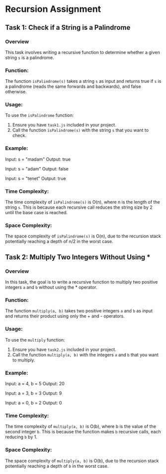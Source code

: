 # Recursion Assignment

## Task 1: Check if a String is a Palindrome

### Overview
This task involves writing a recursive function to determine whether a given string `s` is a palindrome.

### Function:
The function `isPalindrome(s)` takes a string `s` as input and returns true if `s` is a palindrome (reads the same forwards and backwards), and false otherwise.

### Usage:
To use the `isPalindrome` function:
1. Ensure you have `task1.js` included in your project.
2. Call the function `isPalindrome(s)` with the string `s` that you want to check.

### Example:
Input: s = "madam"
Output: true

Input: s = "adam"
Output: false

Input: s = "tenet"
Output: true

### Time Complexity:
The time complexity of `isPalindrome(s)` is O(n), where n is the length of the string `s`. This is because each recursive call reduces the string size by 2 until the base case is reached.

### Space Complexity:
The space complexity of `isPalindrome(s)` is O(n), due to the recursion stack potentially reaching a depth of n/2 in the worst case.

## Task 2: Multiply Two Integers Without Using *

### Overview
In this task, the goal is to write a recursive function to multiply two positive integers `a` and `b` without using the * operator.

### Function:
The function `multiply(a, b)` takes two positive integers `a` and `b` as input and returns their product using only the + and - operators.

### Usage:
To use the `multiply` function:
1. Ensure you have `task2.js` included in your project.
2. Call the function `multiply(a, b)` with the integers `a` and `b` that you want to multiply.

### Example:
Input: a = 4, b = 5
Output: 20

Input: a = 3, b = 3
Output: 9

Input: a = 0, b = 2
Output: 0

### Time Complexity:
The time complexity of `multiply(a, b)` is O(b), where b is the value of the second integer `b`. This is because the function makes `b` recursive calls, each reducing `b` by 1.

### Space Complexity:
The space complexity of `multiply(a, b)` is O(b), due to the recursion stack potentially reaching a depth of `b` in the worst case.

